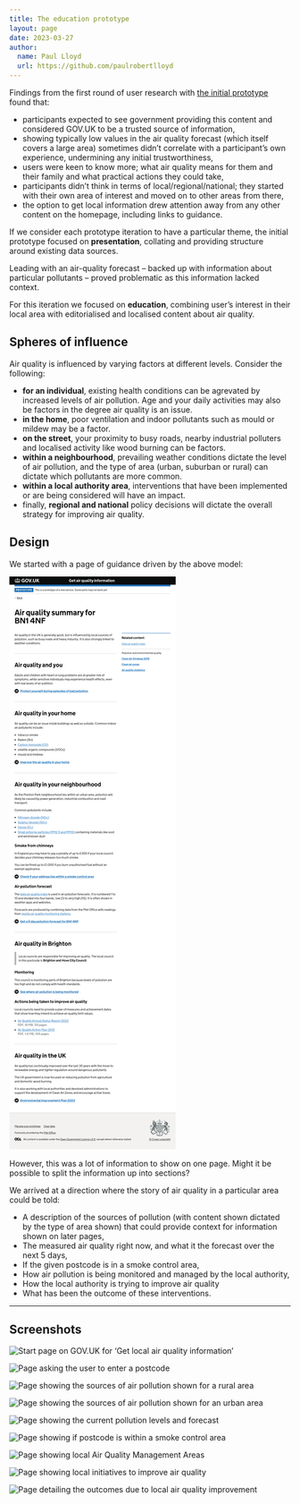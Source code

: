 ```yaml
---
title: The education prototype
layout: page
date: 2023-03-27
author:
  name: Paul Lloyd
  url: https://github.com/paulrobertlloyd
---
```


Findings from the first round of user research with [the initial prototype](/posts/citizen-alpha/initial-prototype) found that:

* participants expected to see government providing this content and considered GOV.UK to be a trusted source of information,
* showing typically low values in the air quality forecast (which itself covers a large area) sometimes didn’t correlate with a participant’s own experience, undermining any initial trustworthiness,
* users were keen to know more; what air quality means for them and their family and what practical actions they could take,
* participants didn’t think in terms of local/regional/national; they started with their own area of interest and moved on to other areas from there,
* the option to get local information drew attention away from any other content on the homepage, including links to guidance.

If we consider each prototype iteration to have a particular theme, the initial prototype focused on **presentation**, collating and providing structure around existing data sources.

Leading with an air-quality forecast – backed up with information about particular pollutants – proved problematic as this information lacked context.

For this iteration we focused on **education**, combining user’s interest in their local area with editorialised and localised content about air quality.

## Spheres of influence

Air quality is influenced by varying factors at different levels. Consider the following:

* **for an individual**, existing health conditions can be agrevated by increased levels of air pollution. Age and your daily activities may also be factors in the degree air quality is an issue.
* **in the home**, poor ventilation and indoor pollutants such as mould or mildew may be a factor.
* **on the street**, your proximity to busy roads, nearby industrial polluters and localised activity like wood burning can be factors.
* **within a neighbourhood**, prevailing weather conditions dictate the level of air pollution, and the type of area (urban, suburban or rural) can dictate which pollutants are more common.
* **within a local authority area**, interventions that have been implemented or are being considered will have an impact.
* finally, **regional and national** policy decisions will dictate the overall strategy for improving air quality.

## Design

We started with a page of guidance driven by the above model:

![Screenshot of a page split into sections](../images/education-prototype/1.png)

However, this was a lot of information to show on one page. Might it be possible to split the information up into sections?

We arrived at a direction where the story of air quality in a particular area could be told:

* A description of the sources of pollution (with content shown dictated by the type of area shown) that could provide context for information shown on later pages,
* The measured air quality right now, and what it the forecast over the next 5 days,
* If the given postcode is in a smoke control area,
* How air pollution is being monitored and managed by the local authority,
* How the local authority is trying to improve air quality
* What has been the outcome of these interventions.

***

## Screenshots

![Start page on GOV.UK for ‘Get local air quality information’](../../images/education-prototype/2.png "GOV.UK start page")

![Page asking the user to enter a postcode](../../images/education-prototype/3.png "Enter a postcode")

![Page showing the sources of air pollution shown for a rural area](../../images/education-prototype/4.png "Air quality in a location – Sources of air pollution (rural area)")

![Page showing the sources of air pollution shown for an urban area](../../images/education-prototype/5.png "Air quality in a location – Sources of air pollution (urban area)")

![Page showing the current pollution levels and forecast](../../images/education-prototype/6.png "Air quality in a location – Current pollution levels and forecast")

![Page showing if postcode is within a smoke control area](../../images/education-prototype/7.png "Air quality in a location – Smoke control area")

![Page showing local Air Quality Management Areas](../../images/education-prototype/8.png "Air quality in a location – Management areas")

![Page showing local initiatives to improve air quality](../../images/education-prototype/9.png "Air quality in a location – Improving local air quality")

![Page detailing the outcomes due to local air quality improvement](../../images/education-prototype/10.png "Air quality in a location – Outcomes")
